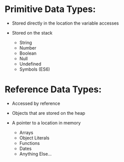 # Primitive Data Types:

- Stored directly in the location the variable accesses
- Stored on the stack

  - String
  - Number
  - Boolean
  - Null
  - Undefined
  - Symbols (ES6)

# Reference Data Types:

- Accessed by reference
- Objects that are stored on the heap
- A pointer to a location in memory

  - Arrays
  - Object Literals
  - Functions
  - Dates
  - Anything Else...